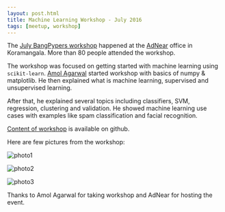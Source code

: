 ```yaml
---
layout: post.html
title: Machine Learning Workshop - July 2016
tags: [meetup, workshop]
---
```


The [July BangPypers workshop][] happened at the [AdNear][] office in Koramangala. More than 80 people attended the workshop.

The workshop was focused on getting started with machine learning using `scikit-learn`. [Amol Agarwal][] started workshop with basics of numpy & matplotlib. He then explained what is machine learning, supervised and unsupervised learning.

After that, he explained several topics including classifiers, SVM, regression, clustering and validation. He showed machine learning use cases with examples like spam classification and facial recognition.


[Content of workshop][] is available on github.

Here are few pictures from the workshop:

![photo1][]

![photo2][]

![photo3][]


Thanks to Amol Agarwal for taking workshop and AdNear for hosting the event.


[July BangPypers workshop]: http://www.meetup.com/BangPypers/events/225109017/
[AdNear]: https://near.co/
[Amol Agarwal]: https://github.com/pfrcks/
[Content of workshop]: https://github.com/pfrcks/BangPypers-SKLearn
[photo1]: http://photos2.meetupstatic.com/photos/event/3/f/c/9/highres_452176329.jpeg
[photo2]: http://photos3.meetupstatic.com/photos/event/4/0/3/3/highres_452176435.jpeg
[photo3]: http://photos1.meetupstatic.com/photos/event/5/3/5/1/highres_452181329.jpeg
